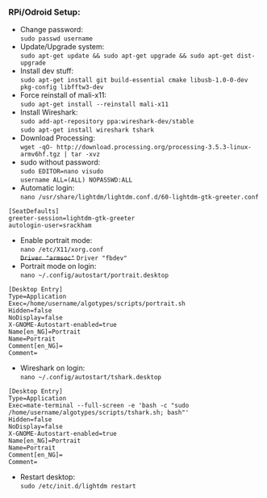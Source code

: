 ### RPi/Odroid Setup:


- Change password:  
```sudo passwd username```
- Update/Upgrade system:  
```sudo apt-get update && sudo apt-get upgrade && sudo apt-get dist-upgrade```
- Install dev stuff:  
```sudo apt-get install git build-essential cmake libusb-1.0-0-dev pkg-config libfftw3-dev```
- Force reinstall of mali-x11:  
```sudo apt-get install --reinstall mali-x11```
- Install Wireshark:  
```sudo add-apt-repository ppa:wireshark-dev/stable```  
```sudo apt-get install wireshark tshark```
- Download Processing:  
```wget -qO- http://download.processing.org/processing-3.5.3-linux-armv6hf.tgz | tar -xvz```
- sudo without password:  
```sudo EDITOR=nano visudo```  
```username ALL=(ALL) NOPASSWD:ALL```
- Automatic login:  
```nano /usr/share/lightdm/lightdm.conf.d/60-lightdm-gtk-greeter.conf```
```
[SeatDefaults]
greeter-session=lightdm-gtk-greeter
autologin-user=srackham
```
- Enable portrait mode:  
```nano /etc/X11/xorg.conf```  
~~```Driver "armsoc"```~~ ```Driver "fbdev"```
- Portrait mode on login:  
```nano ~/.config/autostart/portrait.desktop```
```
[Desktop Entry]
Type=Application
Exec=/home/username/algotypes/scripts/portrait.sh
Hidden=false
NoDisplay=false
X-GNOME-Autostart-enabled=true
Name[en_NG]=Portrait
Name=Portrait
Comment[en_NG]=
Comment=
```
- Wireshark on login:  
```nano ~/.config/autostart/tshark.desktop```
```
[Desktop Entry]
Type=Application
Exec=mate-terminal --full-screen -e 'bash -c "sudo /home/username/algotypes/scripts/tshark.sh; bash"'
Hidden=false
NoDisplay=false
X-GNOME-Autostart-enabled=true
Name[en_NG]=Portrait
Name=Portrait
Comment[en_NG]=
Comment=
```
- Restart desktop:  
```sudo /etc/init.d/lightdm restart ```
